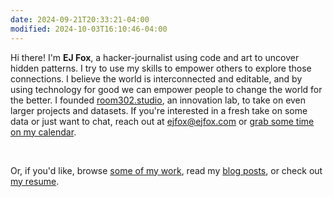 ```yaml
---
date: 2024-09-21T20:33:21-04:00
modified: 2024-10-03T16:10:46-04:00
---
```


Hi there! I'm **EJ Fox**, a hacker-journalist using code and art to uncover hidden patterns. I try to use my skills to empower others to explore those connections. I believe the world is interconnected and editable, and by using technology for good we can empower people to change the world for the better. I founded [room302.studio](http://room302.studio), an innovation lab, to take on even larger projects and datasets. If you're interested in a fresh take on some data or just want to chat, reach out at [ejfox@ejfox.com](mailto:ejfox@ejfox.com) or [grab some time on my calendar](/calendar).

<br />

Or, if you'd like, browse [some of my work](/projects), read my [blog posts](/blog), or check out [my resume](http://ejfox.com/resume.pdf).